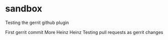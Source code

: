 # sandbox
Testing the gerrit github plugin

First gerrit commit
More
Heinz
Heinz
Testing pull requests as gerrit changes
